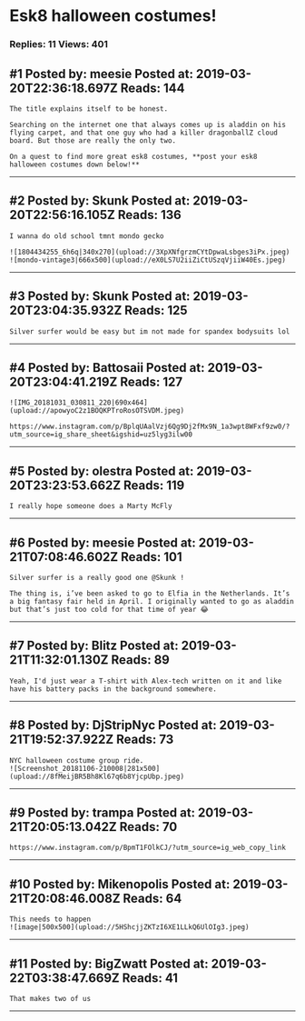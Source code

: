 # Esk8 halloween costumes!

### Replies: 11 Views: 401

## \#1 Posted by: meesie Posted at: 2019-03-20T22:36:18.697Z Reads: 144

```
The title explains itself to be honest. 

Searching on the internet one that always comes up is aladdin on his flying carpet, and that one guy who had a killer dragonballZ cloud board. But those are really the only two.

On a quest to find more great esk8 costumes, **post your esk8 halloween costumes down below!**
```

---
## \#2 Posted by: Skunk Posted at: 2019-03-20T22:56:16.105Z Reads: 136

```
I wanna do old school tmnt mondo gecko 

![1804434255_6h6q|340x270](upload://3XpXNfgrzmCYtDpwaLsbges3iPx.jpeg) ![mondo-vintage3|666x500](upload://eX0LS7U2iiZiCtUSzqVjiiW40Es.jpeg)
```

---
## \#3 Posted by: Skunk Posted at: 2019-03-20T23:04:35.932Z Reads: 125

```
Silver surfer would be easy but im not made for spandex bodysuits lol
```

---
## \#4 Posted by: Battosaii Posted at: 2019-03-20T23:04:41.219Z Reads: 127

```
![IMG_20181031_030811_220|690x464](upload://apowyoC2z1BOQKPTroRosOTSVDM.jpeg) 

https://www.instagram.com/p/BplqUAalVzj6Qg9Dj2fMx9N_1a3wpt8WFxf9zw0/?utm_source=ig_share_sheet&igshid=uz5lyg3ilw00
```

---
## \#5 Posted by: olestra Posted at: 2019-03-20T23:23:53.662Z Reads: 119

```
I really hope someone does a Marty McFly
```

---
## \#6 Posted by: meesie Posted at: 2019-03-21T07:08:46.602Z Reads: 101

```
Silver surfer is a really good one @Skunk !

The thing is, i’ve been asked to go to Elfia in the Netherlands. It’s a big fantasy fair held in April. I originally wanted to go as aladdin but that’s just too cold for that time of year 😂
```

---
## \#7 Posted by: Blitz Posted at: 2019-03-21T11:32:01.130Z Reads: 89

```
Yeah, I'd just wear a T-shirt with Alex-tech written on it and like have his battery packs in the background somewhere.
```

---
## \#8 Posted by: DjStripNyc Posted at: 2019-03-21T19:52:37.922Z Reads: 73

```
NYC halloween costume group ride. 
![Screenshot_20181106-210008|281x500](upload://8fMeijBR5Bh8Kl67q6b8YjcpUbp.jpeg)
```

---
## \#9 Posted by: trampa Posted at: 2019-03-21T20:05:13.042Z Reads: 70

```
https://www.instagram.com/p/BpmT1FOlkCJ/?utm_source=ig_web_copy_link
```

---
## \#10 Posted by: Mikenopolis Posted at: 2019-03-21T20:08:46.008Z Reads: 64

```
This needs to happen
![image|500x500](upload://5HShcjjZKTzI6XE1LLkQ6UlOIg3.jpeg)
```

---
## \#11 Posted by: BigZwatt Posted at: 2019-03-22T03:38:47.669Z Reads: 41

```
That makes two of us
```

---
